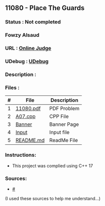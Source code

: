 
## 11080 - Place The Guards
### Status  :   Not completed
### Fowzy Alsaud
### URL     :   <a href="https://onlinejudge.org/index.php?option=onlinejudge&Itemid=8&page=show_problem&problem=2021">Online Judge</a>
### UDebug  :   <a href="https://www.udebug.com/UVa/11080">UDebug</a>
### Description    :

### Files  :
|   #   | File     | Description                      |
| :---: | -------- | -------------------------------- |
|   1   | [11080.pdf](11080.pdf)</a> | PDF Problem |
|   2   | [A07.cpp](A07.cpp)</a> | CPP File |
|   3   | [Banner](Banner)</a> | Banner Page |
|   4   | [Input](input)</a> | Input file |
|   5   | [README.md](README.md)</a> | ReadMe File |

### Instructions:
- This project was complied using C++ 17

### Sources:
- <a href="#">#</a>


(I used these sources to help me understand...)
